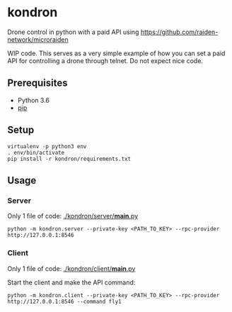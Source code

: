 # kondron

Drone control in python with a paid API using https://github.com/raiden-network/microraiden

WIP code. This serves as a very simple example of how you can set a paid API for controlling a drone through telnet. Do not expect nice code.


## Prerequisites

 * Python 3.6
 * [pip](https://pip.pypa.io/en/stable/)

## Setup

```
virtualenv -p python3 env
. env/bin/activate
pip install -r kondron/requirements.txt
```

## Usage

### Server

Only 1 file of code: [./kondron/server/__main__.py](./kondron/server/__main__.py)

```
python -m kondron.server --private-key <PATH_TO_KEY> --rpc-provider http://127.0.0.1:8546
```

### Client

Only 1 file of code: [./kondron/client/__main__.py](./kondron/client/__main__.py)

Start the client and make the API command:

```
python -m kondron.client --private-key <PATH_TO_KEY> --rpc-provider http://127.0.0.1:8546 --command fly1
```
